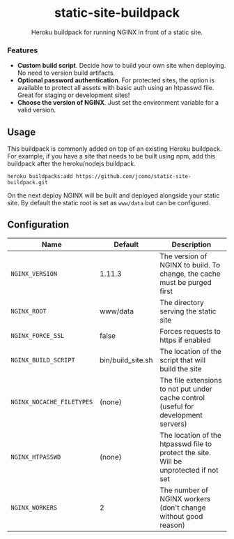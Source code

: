 <h1 align="center">static-site-buildpack</h1>

<p align="center">
Heroku buildpack for running NGINX in front of a static site.
</p>

### Features
* **Custom build script**. Decide how to build your own site when deploying. No need to version build artifacts.
* **Optional password authentication**. For protected sites, the option is available to protect all assets with basic auth using an htpasswd file. Great for staging or development sites!
* **Choose the version of NGINX**. Just set the environment variable for a valid version.

## Usage
This buildpack is commonly added on top of an existing Heroku buildpack.
For example, if you have a site that needs to be built using npm, add this buildpack after the heroku/nodejs buildpack.

```
heroku buildpacks:add https://github.com/jcomo/static-site-buildpack.git
```

On the next deploy NGINX will be built and deployed alongside your static site.
By default the static root is set as `www/data` but can be configured.

## Configuration

| Name                      | Default           | Description                                                                           |
| ------------------------- | ----------------- | ------------------------------------------------------------------------------------- |
| `NGINX_VERSION`           | 1.11.3            | The version of NGINX to build. To change, the cache must be purged first              |
| `NGINX_ROOT`              | www/data          | The directory serving the static site                                                 |
| `NGINX_FORCE_SSL`         | false             | Forces requests to https if enabled                                                   |
| `NGINX_BUILD_SCRIPT`      | bin/build_site.sh | The location of the script that will build the site                                   |
| `NGINX_NOCACHE_FILETYPES` | (none)            | The file extensions to not put under cache control (useful for development servers)   |
| `NGINX_HTPASSWD`          | (none)            | The location of the htpasswd file to protect the site. Will be unprotected if not set |
| `NGINX_WORKERS`           | 2                 | The number of NGINX workers (don't change without good reason)                        |
